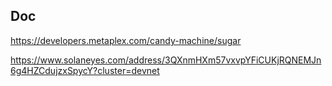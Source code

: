 ## Doc

https://developers.metaplex.com/candy-machine/sugar

https://www.solaneyes.com/address/3QXnmHXm57vxvpYFiCUKjRQNEMJn6g4HZCdujzxSpycY?cluster=devnet